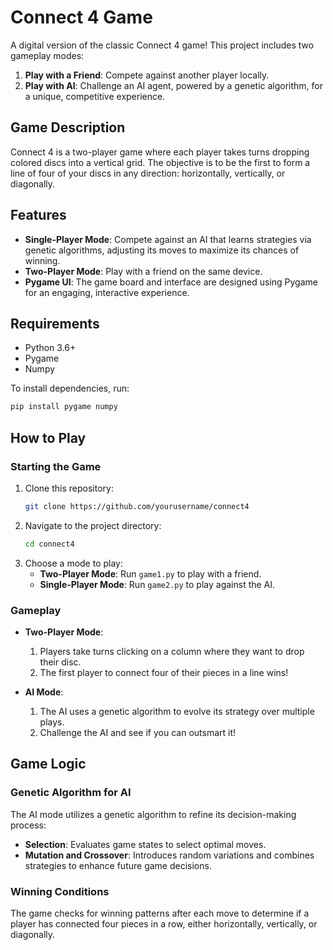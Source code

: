 
# Connect 4 Game

A digital version of the classic Connect 4 game! This project includes two gameplay modes:
1. **Play with a Friend**: Compete against another player locally.
2. **Play with AI**: Challenge an AI agent, powered by a genetic algorithm, for a unique, competitive experience.

## Game Description

Connect 4 is a two-player game where each player takes turns dropping colored discs into a vertical grid. The objective is to be the first to form a line of four of your discs in any direction: horizontally, vertically, or diagonally.

## Features

- **Single-Player Mode**: Compete against an AI that learns strategies via genetic algorithms, adjusting its moves to maximize its chances of winning.
- **Two-Player Mode**: Play with a friend on the same device.
- **Pygame UI**: The game board and interface are designed using Pygame for an engaging, interactive experience.

## Requirements

- Python 3.6+
- Pygame
- Numpy

To install dependencies, run:
```bash
pip install pygame numpy
```

## How to Play

### Starting the Game
1. Clone this repository:
   ```bash
   git clone https://github.com/yourusername/connect4
   ```
2. Navigate to the project directory:
   ```bash
   cd connect4
   ```
3. Choose a mode to play:
   - **Two-Player Mode**: Run `game1.py` to play with a friend.
   - **Single-Player Mode**: Run `game2.py` to play against the AI.

### Gameplay

- **Two-Player Mode**:
  1. Players take turns clicking on a column where they want to drop their disc.
  2. The first player to connect four of their pieces in a line wins!

- **AI Mode**:
  1. The AI uses a genetic algorithm to evolve its strategy over multiple plays.
  2. Challenge the AI and see if you can outsmart it!

## Game Logic

### Genetic Algorithm for AI

The AI mode utilizes a genetic algorithm to refine its decision-making process:
- **Selection**: Evaluates game states to select optimal moves.
- **Mutation and Crossover**: Introduces random variations and combines strategies to enhance future game decisions.

### Winning Conditions
The game checks for winning patterns after each move to determine if a player has connected four pieces in a row, either horizontally, vertically, or diagonally.


